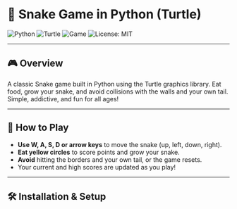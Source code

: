 # 🐍 Snake Game in Python (Turtle)

![Python](https://img.shields.io/badge/Python-3.x-blue)
![Turtle](https://img.shields.io/badge/Turtle-graphics-green)
![Game](https://img.shields.io/badge/Game-Snake-yellow)
![License: MIT](https://img.shields.io/badge/License-MIT-brightgreen.svg)

---

## 🎮 Overview

A classic Snake game built in Python using the Turtle graphics library. Eat food, grow your snake, and avoid collisions with the walls and your own tail. Simple, addictive, and fun for all ages!

---

## 🚀 How to Play

- **Use W, A, S, D or arrow keys** to move the snake (up, left, down, right).
- **Eat yellow circles** to score points and grow your snake.
- **Avoid** hitting the borders and your own tail, or the game resets.
- Your current and high scores are updated as you play!

---

## 🛠️ Installation & Setup

